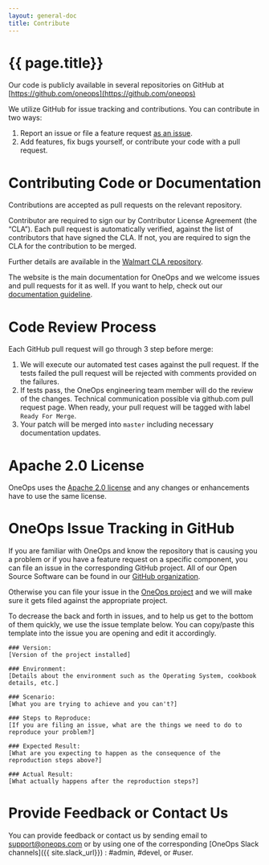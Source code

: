 ```yaml
---
layout: general-doc
title: Contribute
---
```


# {{ page.title}}

Our code is publicly available in several repositories on GitHub at
[https://github.com/oneops](https://github.com/oneops)

We utilize GitHub for issue tracking and contributions. You can contribute in two ways:

1. Report an issue or file a feature request [as an issue](#issues).
2. Add features, fix bugs yourself, or contribute your code with a pull request.


# Contributing Code or Documentation

Contributions are accepted as pull requests on the relevant repository.

Contributor are required to sign our by Contributor License Agreement
(the “CLA”). Each pull request is automatically verified, against the list
of contributors that have signed the CLA. If not, you are required to sign the 
CLA for the contribution to be merged.

Further details are available in the 
[Walmart CLA repository](https://github.com/walmartlabs/walmart-cla/).

The website is the main documentation for OneOps and we welcome issues and pull
requests for it as well. If you want to help, check out our
[documentation guideline](./doc-guideline.html).

# Code Review Process

Each GitHub pull request will go through 3 step before merge:

1. We will execute our automated test cases against the pull request. If the
tests failed the pull request will be  rejected with comments provided on the
failures.
2. If tests pass, the OneOps engineering team member will do the review of the
changes. Technical communication possible via github.com pull request page. When
ready, your pull request will be tagged with label `Ready For Merge`.
3. Your patch will be merged into `master` including necessary documentation
updates.

# Apache 2.0 License

OneOps uses the [Apache 2.0 license](https://github.com/oneops/oneops/blob/master/LICENSE) and any changes or
enhancements have to use the same license.

<a name="issues"></a> 
# OneOps Issue Tracking in GitHub

If you are familiar with OneOps and know the repository that is causing you a problem or if you have a feature request
on a specific component, you can file an issue in the corresponding GitHub project. All of our Open Source Software 
can be found in our [GitHub organization](https://github.com/oneops/).

Otherwise you can file your issue in the [OneOps project](https://github.com/oneops/oneops/issues) and we will make sure
it gets filed against the appropriate project.

To decrease the back and forth in issues, and to help us get to the bottom of them quickly, we use the issue template 
below. You can copy/paste this template into the issue you are opening and edit it accordingly.

<a name="issuetemplate"></a>

```
### Version:
[Version of the project installed]

### Environment:
[Details about the environment such as the Operating System, cookbook details, etc.]

### Scenario:
[What you are trying to achieve and you can't?]

### Steps to Reproduce:
[If you are filing an issue, what are the things we need to do to reproduce your problem?]

### Expected Result:
[What are you expecting to happen as the consequence of the reproduction steps above?]

### Actual Result:
[What actually happens after the reproduction steps?]
```

# Provide Feedback or Contact Us

You can provide feedback or contact us by sending email to support@oneops.com or by using one of the corresponding 
[OneOps Slack channels]({{ site.slack_url}}) : #admin, #devel, or #user.

